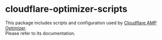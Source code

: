 # cloudflare-optimizer-scripts

This package includes scripts and configuration used by [Cloudflare AMP Optimizer](https://github.com/ampproject/cloudflare-amp-optimizer).<br>
Please refer to its documentation.
